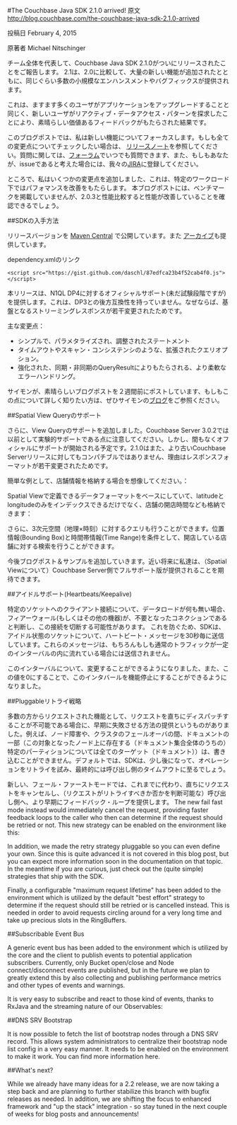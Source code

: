 #The Couchbase Java SDK 2.1.0 arrived!
原文
http://blog.couchbase.com/the-couchbase-java-sdk-2.1.0-arrived

投稿日
February 4, 2015

原著者
Michael Nitschinger

チーム全体を代表して、Couchbase Java SDK 2.1.0がついにリリースされたことをご報告します。
2.1は、2.0に比較して、大量の新しい機能が追加されたとともに、同じぐらい多数の小規模なエンハンスメントやバグフィックスが提供されます。

これは、ますます多くのユーザがアプリケーションをアップグレードすることと同じく、新しいユーザがリアクティブ・データアクセス・パターンを探求したことにより、素晴らしい価値あるフィードバックがもたらされた結果です。

このブログポストでは、私は新しい機能についてフォーカスします。もしも全ての変更点についてチェックしたい場合は、
<a href="http://docs.couchbase.com/developer/java-2.1/release-notes.html">リリースノート</a>を参照してください。質問に関しては、<a href="https://forums.couchbase.com/">フォーラム</a>でいつでも質問できます、また、もしもあなたが、issueであると考えた場合には、我々の<a href="http://issues.couchbase.com/browse/JCBC">JIRA</a>に登録してください。

ところで、私はいくつかの変更点を追加しました、これは、特定のワークロード下ではパフォマンスを改善をもたらします。
本ブログポストには、ベンチマークを掲載していませんが、2.0.3と性能比較すると性能が改善していることを確認できるでしょう。

##SDKの入手方法


リリースバージョンを
<a href="http://search.maven.org/#artifactdetails%7Ccom.couchbase.client%7Cjava-client%7C2.1.0%7Cjar">Maven Central</a> で公開しています。また <a href="http://packages.couchbase.com/clients/java/2.1.0/Couchbase-Java-Client-2.1.0.zip">アーカイブ</a>も提供しています。

dependency.xmlのリンク
```
<script src="https://gist.github.com/daschl/87edfca23b4f52cab4f0.js"></script>
```

本リリースは、N1QL DP4に対するオフィシャルサポート(未だ試験段階ですが)を提供します。これは、DP3との後方互換性を持っていません。なぜならば、基盤となるストリーミングレスポンスが若干変更されたためです。

主な変更点：

* シンプルで、パラメタライズされ、調整されたステートメント
* タイムアウトやスキャン・コンシステンシのような、拡張されたクエリオプション。
* 強化された、同期・非同期のQueryResultによりもたらされる、より柔軟なエラーハンドリング。

サイモンが、素晴らしいブログポストを２週間前にポストしています、もしもこの点について詳しく知りたい方は、ぜひサイモンの<a href="http://blog.couchbase.com/n1ql-dp4-java-sdk">ブログ</a>をご参照ください。

##Spatial View Queryのサポート

さらに、View Queryのサポートを追加しました。Couchbase Server 3.0.2では以前として実験的サポートである点に注意してください。しかし、間もなくオフィシャルにサポートが開始される予定です。2.1.0はまた、より古いCouchbase Serverリリースに対してもコンパチブルではありません、理由はレスポンスフォーマットが若干変更されたためです。

簡単な例として、店舗情報を格納する場合を想像してください。：


Spatial Viewで定義できるデータフォーマットをベースにしていて、latitudeとlongitudeのみをインデックスできるだけでなく、店舗の開店時間なども格納できます：


さらに、3次元空間（地理×時刻）に対するクエリも行うことができます。位置情報(Bounding Box)と時間帯情報(Time Range)を条件として、開店している店舗に対する検索を行うことができます。

今後ブログポスト＆サンプルを追加していきます。近い将来に私達は、（Spatial Viewについて）Couchbase Server側でフルサポート版が提供されることを期待できます。


##アイドルサポート(Heartbeats/Keepalive)

特定のソケットへのクライアント接続について、データロードが何も無い場合、フィアーウォール(もしくはその他の機器)が、不要となったコネクションであると判断し、この接続を切断する可能性があります。
これを防ぐため、SDKは、アイドル状態のソケットについて、ハートビート・メッセージを30秒毎に送信しています。これらのメッセージは、もちろんもしも通常のトラフィックが一定のインターバルの内に流れている場合には送信されません。

このインターバルについて、変更することができるようになりました、また、この値を0にすることで、このインタバールを機能停止にすることができるようになりました。


##Pluggableリトライ戦略

多数の方からリクエストされた機能として、リクエストを直ちにディスパッチすることが不可能である場合に、早期に失敗させる方法の提供というものがありました。例えば、ノード障害や、クラスタのフェールオーバの間、ドキュメントの一部（この対象となったノード上に存在する（ドキュメント集合全体のうちの）特定のパーティションについては全てのターゲット（ドキュメント））は、書き込むことができません。デフォルトでは、SDKは、少し後になって、オペレーションをリトライを試み、最終的には呼び出し側のタイムアウトに至るでしょう。

新しい、フェール・ファーストモードでは、これまでに代わり、直ちにリクエストをキャンセルし、（リクエストがリトライすべきか否かを判断可能な）呼び出し側へ、より早期にフィードバック・ループを提供します。
The new fail fast mode instead would immediately cancel the request, providing faster feedback loops to the caller who then can determine if the request should be retried or not. This new strategy can be enabled on the environment like this:


In addition, we made the retry strategy pluggable so you can even define your own. Since this is quite advanced it is not covered in this blog post, but you can expect more information soon in the documentation on that topic. In the meantime if you are curious, just check out the (quite simple) strategies that ship with the SDK.

Finally, a configurable "maximum request lifetime" has been added to the environment which is utilized by the default "best effort" strategy to determine if the request should still be retried or is cancelled instead. This is needed in order to avoid requests circling around for a very long time and take up precious slots in the RingBuffers.

##Subscribable Event Bus

A generic event bus has been added to the environment which is utilized by the core and the client to publish events to potential application subscribers. Currently, only Bucket open/close and Node connect/disconnect events are published, but in the future we plan to greatly extend this by also collecting and publishing performance metrics and other types of events and warnings.

It is very easy to subscribe and react to those kind of events, thanks to RxJava and the streaming nature of our Observables:



##DNS SRV Bootstrap

It is now possible to fetch the list of bootstrap nodes through a DNS SRV record. This allows system administrators to centralize their bootstrap node list config in a very easy manner. It needs to be enabled on the environment to make it work. You can find more information here.

##What's next?

While we already have many ideas for a 2.2 release, we are now taking a step back and are planning to further stabilize this branch with bugfix releases as needed. In addition, we are shifting the focus to enhanced framework and "up the stack" integration - so stay tuned in the next couple of weeks for blog posts and announcements!
